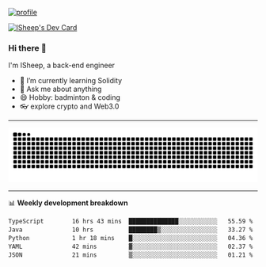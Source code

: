 [![profile](https://user-images.githubusercontent.com/54968314/208005045-e4b42f3b-833d-4242-bfcc-e764865553a2.svg)](https://www.calligrapher.ai/)

<a href="https://app.daily.dev/linziyang1106"><img src="https://api.daily.dev/devcards/v2/i4Spwx5Skx5FpTqWcwoit.png?r=kgx&type=wide" width="652" alt="ISheep's Dev Card"/></a>

### Hi there 🐏

I'm ISheep, a back-end engineer

- 🔭 I’m currently learning Solidity
- 💬 Ask me about anything
- 😄 Hobby: badminton & coding
- 👓 explore crypto and Web3.0

-------

![](https://raw.githubusercontent.com/ISheepp/ISheepp/output/github-contribution-grid-snake.svg)

-------

📊 **Weekly development breakdown**
<!--START_SECTION:waka-->

```txt
TypeScript        16 hrs 43 mins  ██████████████░░░░░░░░░░░   55.59 %
Java              10 hrs          ████████▒░░░░░░░░░░░░░░░░   33.27 %
Python            1 hr 18 mins    █░░░░░░░░░░░░░░░░░░░░░░░░   04.36 %
YAML              42 mins         ▓░░░░░░░░░░░░░░░░░░░░░░░░   02.37 %
JSON              21 mins         ▒░░░░░░░░░░░░░░░░░░░░░░░░   01.21 %
```

<!--END_SECTION:waka-->
